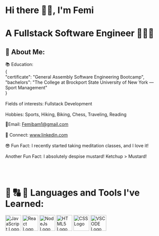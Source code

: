  # Hi there 👋🏾, I'm Femi
 

# A Fullstack Software Engineer 👨🏾‍💻 
## 🚀 About Me: 
📚 Education: <br>
 { <br>
  "certificate": "General Assembly Software Engineering Bootcamp", <br>
  "bachelors": "The College at Brockport State University of New York — Sport Management" <br>
 } <br>
 <br>
Fields of interests: Fullstack Development 
 <br>
 <br>
Hobbies: Sports, Hiking, Biking, Chess, Traveling, Reading


📧Email: Femibam1@gmail.com 
<br>
<br>
🚻 Connect: www.linkedin.com
<br>
<br>
😎 Fun Fact: I recently started taking meditation classes, and I love it! 
<br><br>
Another Fun Fact: I absolutely despise mustard! Ketchup > Mustard!  
<br>
<br>
<br>

# 🧠 🔠 🔨 Languages and Tools I've Learned:
 



<img src="https://cdn.jsdelivr.net/gh/devicons/devicon/icons/javascript/javascript-original.svg" alt="JavaScript Logo" height="50" width="50" /> <img src="https://cdn.jsdelivr.net/gh/devicons/devicon/icons/react/react-original-wordmark.svg" alt="React Logo" height="50" width="50" /> <img src="https://cdn.jsdelivr.net/gh/devicons/devicon/icons/nodejs/nodejs-original-wordmark.svg" alt="NodeJs Logo" height="50" width="50" /> <img src="https://cdn.jsdelivr.net/gh/devicons/devicon/icons/html5/html5-original-wordmark.svg" alt="HTML5 Logo" height="50" width="50" /> <img src="https://cdn.jsdelivr.net/gh/devicons/devicon/icons/css3/css3-original.svg" alt="CSS Logo" height="50" width="50" /> <img src="https://cdn.jsdelivr.net/gh/devicons/devicon/icons/vscode/vscode-original.svg" alt="VSCODE Logo" height="50" width="50" />
          

          
          



<!--
**Obamg3017/Obamg3017** is a ✨ _special_ ✨ repository because its `README.md` (this file) appears on your GitHub profile.




